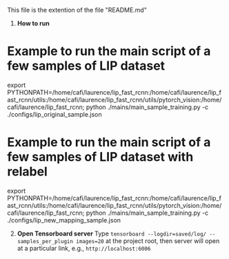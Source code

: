 This file is the extention of the file "README.md"

1. **How to run**  

# Example to run the main script of a few samples of LIP dataset
export PYTHONPATH=/home/cafi/laurence/lip_fast_rcnn:/home/cafi/laurence/lip_fast_rcnn/utils:/home/cafi/laurence/lip_fast_rcnn/utils/pytorch_vision:/home/cafi/laurence/lip_fast_rcnn; python ./mains/main_sample_training.py -c ./configs/lip_original_sample.json

# Example to run the main script of a few samples of LIP dataset with relabel
export PYTHONPATH=/home/cafi/laurence/lip_fast_rcnn:/home/cafi/laurence/lip_fast_rcnn/utils:/home/cafi/laurence/lip_fast_rcnn/utils/pytorch_vision:/home/cafi/laurence/lip_fast_rcnn; python ./mains/main_sample_training.py -c ./configs/lip_new_mapping_sample.json


2. **Open Tensorboard server** 
Type `tensorboard --logdir=saved/log/ --samples_per_plugin images=20` at the project root, then server will open at a particular link, e.g., `http://localhost:6006`